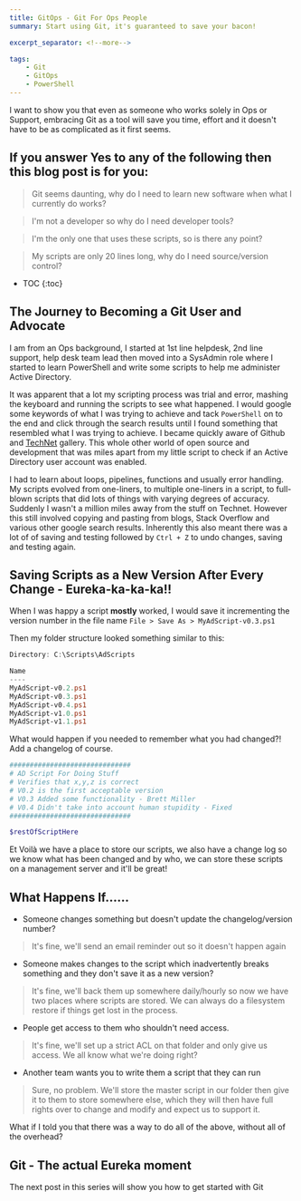 ```yaml
---
title: GitOps - Git For Ops People
summary: Start using Git, it's guaranteed to save your bacon!

excerpt_separator: <!--more-->

tags:
    - Git
    - GitOps
    - PowerShell
---
```


I want to show you that even as someone who works solely in Ops or Support, embracing Git as a tool will save you time, effort and it doesn't have to be as complicated as it first seems.

## If you answer Yes to any of the following then this blog post is for you:
> Git seems daunting, why do I need to learn new software when what I currently do works?

> I'm not a developer so why do I need developer tools?

> I'm the only one that uses these scripts, so is there any point?

> My scripts are only 20 lines long, why do I need source/version control?

<!--more-->

* TOC
{:toc}

## The Journey to Becoming a Git User and Advocate

I am from an Ops background, I started at 1st line helpdesk, 2nd line support, help desk team lead then moved into a SysAdmin role where I started to learn PowerShell and write some scripts to help me administer Active Directory.

It was apparent that a lot my scripting process was trial and error, mashing the keyboard and running the scripts to see what happened. I would google some keywords of what I was trying to achieve and tack `PowerShell` on to the end and click through the search results until I found something that resembled what I was trying to achieve. I became quickly aware of Github and [TechNet](https://gallery.technet.microsoft.com) gallery. This whole other world of open source and development that was miles apart from my little script to check if an Active Directory user account was enabled.

I had to learn about loops, pipelines, functions and usually error handling. My scripts evolved from one-liners, to multiple one-liners in a script, to full-blown scripts that did lots of things with varying degrees of accuracy. Suddenly I wasn't a million miles away from the stuff on Technet. However this still involved copying and pasting from blogs, Stack Overflow and various other google search results. Inherently this also meant there was a lot of of saving and testing followed by `Ctrl + Z` to undo changes, saving and testing again.

## Saving Scripts as a New Version After Every Change - Eureka-ka-ka-ka!!

When I was happy a script **mostly** worked, I would save it incrementing the version number in the file name `File > Save As > MyAdScript-v0.3.ps1`

Then my folder structure looked something similar to this:

```powershell
Directory: C:\Scripts\AdScripts

Name
----
MyAdScript-v0.2.ps1 
MyAdScript-v0.3.ps1
MyAdScript-v0.4.ps1
MyAdScript-v1.0.ps1
MyAdScript-v1.1.ps1
```
What would happen if you needed to remember what you had changed?! Add a changelog of course.

```powershell
##############################
# AD Script For Doing Stuff
# Verifies that x,y,z is correct
# V0.2 is the first acceptable version
# V0.3 Added some functionality - Brett Miller
# V0.4 Didn't take into account human stupidity - Fixed
##############################

$restOfScriptHere
```
Et Voilà we have a place to store our scripts, we also have a change log so we know what has been changed and by who, we can store these scripts on a management server and it'll be great!

## What Happens If......
* Someone changes something but doesn't update the changelog/version number?
> It's fine, we'll send an email reminder out so it doesn't happen again

* Someone makes changes to the script which inadvertently breaks something and they don't save it as a new version?
> It's fine, we'll back them up somewhere daily/hourly so now we have two places where scripts are stored.
> We can always do a filesystem restore if things get lost in the process.

* People get access to them who shouldn't need access.
> It's fine, we'll set up a strict ACL on that folder and only give us access.
> We all know what we're doing right?

* Another team wants you to write them a script that they can run
> Sure, no problem. We'll store the master script in our folder then give it to them to store somewhere else, which they will then have full rights over to change and modify and expect us to support it.

What if I told you that there was a way to do all of the above, without all of the overhead?

## Git - The actual Eureka moment
The next post in this series will show you how to get started with Git
